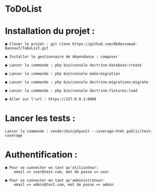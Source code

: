 # ToDoList


# Installation du projet :  
  
    ● Cloner le projet : git clone https://github.com/Abdessamad-Bannouf/ToDoList.git
    
    ● Installer le gestionnaire de dépendance : composer  
    
    ● Lancer la commande : php bin/console doctrine:database:create  
    
    ● Lancer la commande : php bin/console make:migration  
    
    ● Lancer la commande : php bin/console doctrine:migrations:migrate  

    ● Lancer la commande : php bin/console doctrine:fixtures:load
    
    ● Aller sur l'url : https://127.0.0.1:8000


# Lancer les tests : 

    Lancer la commande : vendor/bin/phpunit --coverage-html public/test-coverage




# Authentification :  

    ● Pour se connecter en tant qu'utilisateur: 
        email => user@test.com, mot de passe => user
    
    ● Pour se connecter en tant qu'administrateur: 
        email => admin@test.com, mot de passe => admin